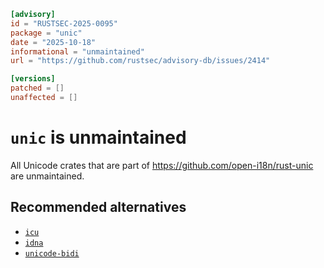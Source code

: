 ```toml
[advisory]
id = "RUSTSEC-2025-0095"
package = "unic"
date = "2025-10-18"
informational = "unmaintained"
url = "https://github.com/rustsec/advisory-db/issues/2414"

[versions]
patched = []
unaffected = []
```

# `unic` is unmaintained

All Unicode crates that are part of https://github.com/open-i18n/rust-unic are unmaintained.

## Recommended alternatives

- [`icu`](https://crates.io/crates/icu)
- [`idna`](https://crates.io/crates/idna)
- [`unicode-bidi`](https://crates.io/crates/unicode-bidi)
